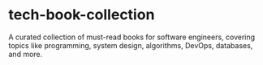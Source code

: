 # tech-book-collection
A curated collection of must-read books for software engineers, covering topics like programming, system design, algorithms, DevOps, databases, and more. 
